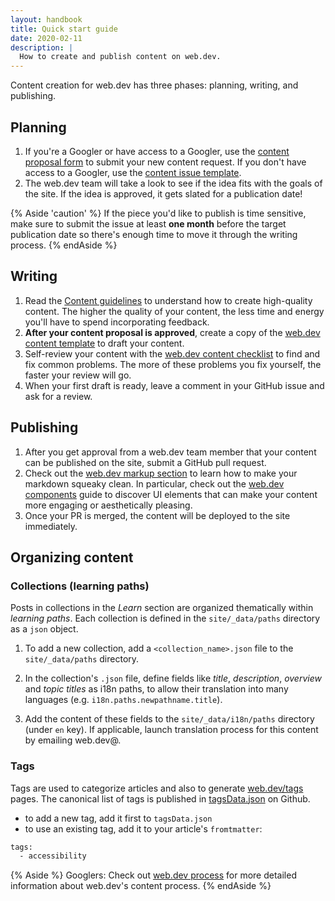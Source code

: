 ```yaml
---
layout: handbook
title: Quick start guide
date: 2020-02-11
description: |
  How to create and publish content on web.dev.
---
```


Content creation for web.dev has three phases: planning, writing, and publishing.

## Planning

1. If you're a Googler or have access to a Googler, use the [content proposal form][form] to submit
   your new content request. If you don't have access to a Googler, use the
   [content issue template](https://github.com/googlechrome/web.dev/issues/new?template=content.md).
1. The web.dev team will take a look to see if the idea fits with the goals of the site. If the idea is approved, it gets slated for a publication date!

{% Aside 'caution' %}
If the piece you'd like to publish is time sensitive, make sure to submit the issue at least **one month** before the target publication date so there's enough time to move it through the writing process.
{% endAside %}

## Writing

1. Read the [Content guidelines](/handbook/#content-guidelines) to understand how to create high-quality
   content. The higher the quality of your content, the less time and energy you'll have to spend
   incorporating feedback.
1. **After your content proposal is approved**, create a copy of the
   [web.dev content template][template] to draft your content.
1. Self-review your content with the [web.dev content checklist](/handbook/content-checklist) to find and fix
   common problems. The more of these problems you fix yourself, the faster your review will go.
1. When your first draft is ready, leave a comment in your GitHub issue and ask for a review.

## Publishing

1. After you get approval from a web.dev team member that your content can be published on the site,
   submit a GitHub pull request.
1. Check out the [web.dev markup section](/handbook/#web.dev-markup) to learn how to make your markdown squeaky clean.
   In particular, check out the [web.dev components](/handbook/web-dev-components/) guide
   to discover UI elements that can make your content more engaging or aesthetically pleasing.
1. Once your PR is merged, the content will be deployed to the site immediately.

## Organizing content

### Collections (learning paths)

Posts in collections in the *Learn* section are organized thematically within *learning paths*.
Each collection is defined in the `site/_data/paths` directory as a `json` object.

1. To add a new collection, add a `<collection_name>.json` file to the `site/_data/paths` directory.

1. In the collection's `.json` file, define fields like *title*, *description*, *overview* and *topic titles* as i18n paths, to allow their translation into many languages (e.g. `i18n.paths.newpathname.title`).

1. Add the content of these fields to the `site/_data/i18n/paths` directory (under `en` key).
If applicable, launch translation process for this content by emailing web.dev@.

### Tags

Tags are used to categorize articles and also to generate [web.dev/tags](/tags/) pages.
The canonical list of tags is published in [tagsData.json](https://github.com/GoogleChrome/web.dev/blob/main/src/site/_data/tagsData.json) on Github.

- to add a new tag, add it first to `tagsData.json`
- to use an existing tag, add it to your article's `fromtmatter`:
```bash
tags:
  - accessibility
```

{% Aside %}
  Googlers: Check out [web.dev process](https://docs.google.com/document/d/1Vxgrgxtz4OeJcrYJF5lpK9bVhTcGpXOXeeL4GZCV8KY)
  for more detailed information about web.dev's content process.
{% endAside %}

[form]: https://docs.google.com/forms/d/e/1FAIpQLSdYePZbDZ9Idi4MKL0cbqTuUHfPU7ZZJNnV9hDzjc0e1c2UXw/viewform?fbzx=7994504531518856644
[template]: https://docs.google.com/document/d/1lgaNIEnXZf-RB8_p9RK22QEgpXJqnu77pLWVWVy4nuw/edit?usp=sharing
